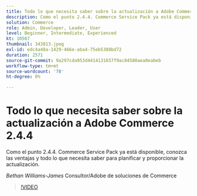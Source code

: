 ```yaml
---
title: Todo lo que necesita saber sobre la actualización a Adobe Commerce 2.4.4
description: Como el punto 2.4.4. Commerce Service Pack ya está disponible, conozca las ventajas y todo lo que necesita saber para planificar y proporcionar la actualización.
solution: Commerce
role: Admin, Developer, Leader, User
level: Beginner, Intermediate, Experienced
kt: 10567
thumbnail: 343813.jpeg
exl-id: edc4a48a-1429-466e-aba4-75eb5388bd72
duration: 2571
source-git-commit: 9a297cda953d4414131657f9ac84580aea0eabeb
workflow-type: tm+mt
source-wordcount: '78'
ht-degree: 0%

---
```


# Todo lo que necesita saber sobre la actualización a Adobe Commerce 2.4.4

Como el punto 2.4.4. Commerce Service Pack ya está disponible, conozca las ventajas y todo lo que necesita saber para planificar y proporcionar la actualización.

*Bethan Williams-James* Consultor/Adobe de soluciones de Commerce

>[!VIDEO](https://video.tv.adobe.com/v/343813/?quality=12&learn=on)
